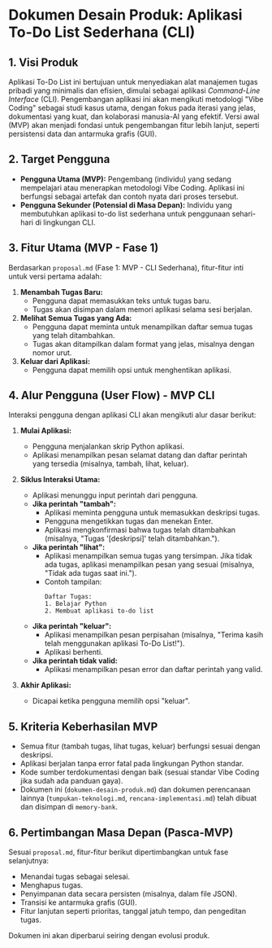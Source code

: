 # Dokumen Desain Produk: Aplikasi To-Do List Sederhana (CLI)

## 1. Visi Produk

Aplikasi To-Do List ini bertujuan untuk menyediakan alat manajemen tugas pribadi yang minimalis dan efisien, dimulai sebagai aplikasi *Command-Line Interface* (CLI). Pengembangan aplikasi ini akan mengikuti metodologi "Vibe Coding" sebagai studi kasus utama, dengan fokus pada iterasi yang jelas, dokumentasi yang kuat, dan kolaborasi manusia-AI yang efektif. Versi awal (MVP) akan menjadi fondasi untuk pengembangan fitur lebih lanjut, seperti persistensi data dan antarmuka grafis (GUI).

## 2. Target Pengguna

*   **Pengguna Utama (MVP):** Pengembang (individu) yang sedang mempelajari atau menerapkan metodologi Vibe Coding. Aplikasi ini berfungsi sebagai artefak dan contoh nyata dari proses tersebut.
*   **Pengguna Sekunder (Potensial di Masa Depan):** Individu yang membutuhkan aplikasi to-do list sederhana untuk penggunaan sehari-hari di lingkungan CLI.

## 3. Fitur Utama (MVP - Fase 1)

Berdasarkan `proposal.md` (Fase 1: MVP - CLI Sederhana), fitur-fitur inti untuk versi pertama adalah:

1.  **Menambah Tugas Baru:**
    *   Pengguna dapat memasukkan teks untuk tugas baru.
    *   Tugas akan disimpan dalam memori aplikasi selama sesi berjalan.
2.  **Melihat Semua Tugas yang Ada:**
    *   Pengguna dapat meminta untuk menampilkan daftar semua tugas yang telah ditambahkan.
    *   Tugas akan ditampilkan dalam format yang jelas, misalnya dengan nomor urut.
3.  **Keluar dari Aplikasi:**
    *   Pengguna dapat memilih opsi untuk menghentikan aplikasi.

## 4. Alur Pengguna (User Flow) - MVP CLI

Interaksi pengguna dengan aplikasi CLI akan mengikuti alur dasar berikut:

1.  **Mulai Aplikasi:**
    *   Pengguna menjalankan skrip Python aplikasi.
    *   Aplikasi menampilkan pesan selamat datang dan daftar perintah yang tersedia (misalnya, tambah, lihat, keluar).

2.  **Siklus Interaksi Utama:**
    *   Aplikasi menunggu input perintah dari pengguna.
    *   **Jika perintah "tambah":**
        *   Aplikasi meminta pengguna untuk memasukkan deskripsi tugas.
        *   Pengguna mengetikkan tugas dan menekan Enter.
        *   Aplikasi mengkonfirmasi bahwa tugas telah ditambahkan (misalnya, "Tugas '[deskripsi]' telah ditambahkan.").
    *   **Jika perintah "lihat":**
        *   Aplikasi menampilkan semua tugas yang tersimpan. Jika tidak ada tugas, aplikasi menampilkan pesan yang sesuai (misalnya, "Tidak ada tugas saat ini.").
        *   Contoh tampilan:
            ```
            Daftar Tugas:
            1. Belajar Python
            2. Membuat aplikasi to-do list
            ```
    *   **Jika perintah "keluar":**
        *   Aplikasi menampilkan pesan perpisahan (misalnya, "Terima kasih telah menggunakan aplikasi To-Do List!").
        *   Aplikasi berhenti.
    *   **Jika perintah tidak valid:**
        *   Aplikasi menampilkan pesan error dan daftar perintah yang valid.

3.  **Akhir Aplikasi:**
    *   Dicapai ketika pengguna memilih opsi "keluar".

## 5. Kriteria Keberhasilan MVP

*   Semua fitur (tambah tugas, lihat tugas, keluar) berfungsi sesuai dengan deskripsi.
*   Aplikasi berjalan tanpa error fatal pada lingkungan Python standar.
*   Kode sumber terdokumentasi dengan baik (sesuai standar Vibe Coding jika sudah ada panduan gaya).
*   Dokumen ini (`dokumen-desain-produk.md`) dan dokumen perencanaan lainnya (`tumpukan-teknologi.md`, `rencana-implementasi.md`) telah dibuat dan disimpan di `memory-bank`.

## 6. Pertimbangan Masa Depan (Pasca-MVP)

Sesuai `proposal.md`, fitur-fitur berikut dipertimbangkan untuk fase selanjutnya:
*   Menandai tugas sebagai selesai.
*   Menghapus tugas.
*   Penyimpanan data secara persisten (misalnya, dalam file JSON).
*   Transisi ke antarmuka grafis (GUI).
*   Fitur lanjutan seperti prioritas, tanggal jatuh tempo, dan pengeditan tugas.

Dokumen ini akan diperbarui seiring dengan evolusi produk.
